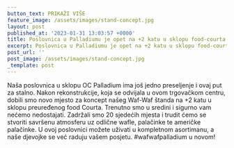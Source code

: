 ```yaml
---
button_text: PRIKAŽI VIŠE
feature_image: /assets/images/stand-concept.jpg
layout: post
published_at: '2023-01-31 13:03:57 +0000'
title: Poslovnica u Palladiumu je opet na +2 katu u sklopu food-courta!
excerpt: Poslovnica u Palladiumu je opet na +2 katu u sklopu food-courta!
post_url: ''
post_image: /assets/images/stand-concept.jpg
_template: post
---
```



Naša poslovnica u sklopu OC Palladium ima još jedno preseljenje i ovaj put za stalno. Nakon rekonstrukcije, koja se odvijala u ovom trgovačkom centru, dobili smo novo mjesto za koncept našeg Waf-Waf štanda na +2 katu u sklopu preuređenog food Courta. Trenutno smo u sredini i sigurno vam nećemo nedostajati. Zadržali smo 20 sjedećih mjesta i trudit ćemo se stvoriti savršenu atmosferu uz odlične wafle, palačinke te američke palačinke. U ovoj poslovnici možete uživati ​​u kompletnom asortimanu, a naše djevojke se već raduju vašem posjetu. #wafwafpalladium u novom!
